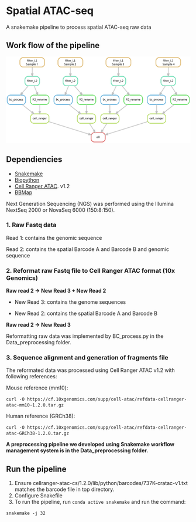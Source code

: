 # Spatial ATAC-seq
A snakemake pipeline to process spatial ATAC-seq raw data

## Work flow of the pipeline

![](./snakemake_dag.png)

## Dependiencies

* [Snakemake](https://snakemake.readthedocs.io/en/stable/index.html)
* [Biopython](https://biopython.org/docs/1.75/api/index.html)
* [Cell Ranger ATAC](https://support.10xgenomics.com/single-cell-atac/software/pipelines/latest/installation). v1.2
* [BBMap](https://jgi.doe.gov/data-and-tools/bbtools/bb-tools-user-guide/installation-guide/)

Next Generation Sequencing (NGS) was performed using the Illumina NextSeq 2000 or NovaSeq 6000 (150:8:150). 

### 1. Raw Fastq data

Read 1: contains the genomic sequence

Read 2: contains the spatial Barcode A and Barcode B and genomic sequence

### 2. Reformat raw Fastq file to Cell Ranger ATAC format (10x Genomics)

**Raw read 2 -> New Read 3 + New Read 2**

- New Read 3: contains the genome sequences

- New Read 2: contains the spatial Barcode A and Barcode B

**Raw read 2 -> New Read 3**

Reformatting raw data was implemented by BC_process.py in the Data_preprocessing folder.

### 3. Sequence alignment and generation of fragments file

The reformated data was processed using Cell Ranger ATAC v1.2 with following references:

Mouse reference (mm10):
```
curl -O https://cf.10xgenomics.com/supp/cell-atac/refdata-cellranger-atac-mm10-1.2.0.tar.gz
```

Human reference (GRCh38):
```
curl -O https://cf.10xgenomics.com/supp/cell-atac/refdata-cellranger-atac-GRCh38-1.2.0.tar.gz
```

**A preprocessing pipeline we developed using Snakemake workflow management system is in the Data_preprocessing folder.**

## Run the pipeline
1. Ensure cellranger-atac-cs/1.2.0/lib/python/barcodes/737K-cratac-v1.txt matches the barcode file in top directory.
2. Configure Snakefile
3. To run the pipeline, run ```conda active snakemake``` and run the command:
```
snakemake -j 32
```

